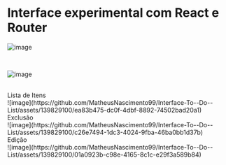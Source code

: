# Interface experimental com React e Router


![image](https://github.com/MatheusNascimento99/Interface-To--Do--List/assets/139829100/b82f26c5-17c4-4269-a6b0-178bfc8925a4)


<br/>

![image](https://github.com/MatheusNascimento99/Interface-To--Do--List/assets/139829100/f7bc9eb2-989f-4080-a912-4f1db5acbf8a)


<br/>
Lista de Itens
<br/>
![image](https://github.com/MatheusNascimento99/Interface-To--Do--List/assets/139829100/ea83b475-dc0f-4dbf-8892-74502bad20a1)


<br/>
Exclusão
<br/>
![image](https://github.com/MatheusNascimento99/Interface-To--Do--List/assets/139829100/c26e7494-1dc3-4024-9fba-46ba0bb1d37b)


<br/>
Edição
<br/>
![image](https://github.com/MatheusNascimento99/Interface-To--Do--List/assets/139829100/01a0923b-c98e-4165-8c1c-e29f3a589b84)

